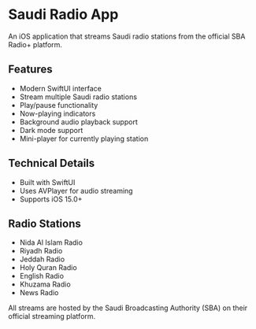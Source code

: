 # Saudi Radio App

An iOS application that streams Saudi radio stations from the official SBA Radio+ platform.

## Features

- Modern SwiftUI interface
- Stream multiple Saudi radio stations
- Play/pause functionality
- Now-playing indicators
- Background audio playback support
- Dark mode support
- Mini-player for currently playing station

## Technical Details

- Built with SwiftUI
- Uses AVPlayer for audio streaming
- Supports iOS 15.0+

## Radio Stations

- Nida Al Islam Radio
- Riyadh Radio
- Jeddah Radio
- Holy Quran Radio
- English Radio
- Khuzama Radio
- News Radio

All streams are hosted by the Saudi Broadcasting Authority (SBA) on their official streaming platform.
